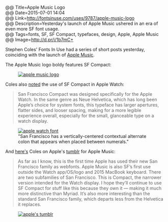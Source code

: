 @@ Title=Apple Music Logo  
@@ Date=2015-07-01 14:04  
@@ Link=http://fontsinuse.com/uses/9787/apple-music-logo  
@@ Description=Yesterday's launch of Apple Music ushered in an era of even more SF font usage.  
@@ Tags=fonts, SF, SF Compact, typefaces, design, Apple, Apple Music  
@@ Image=http://d.pr/i/1b7mC+  

Stephen Coles' Fonts In Use had a series of short posts yesterday, coinciding with the launch of [Apple Music](http://sixcolors.com/post/2015/06/apple-music-first-looks-trumpet-curation-over-algorithms/). 

The Apple Music logo boldy features SF Compact:

<figure>
	<a class="nohover" href="http://d.pr/i/1b7mC+">
		<img src="http://d.pr/i/1b7mC+" alt="apple music logo" />
	</a>
</figure>

Coles also [noted](http://fontsinuse.com/uses/9788/apple-watch-os-watchos) the use of SF Compact in Apple Watch:
>San Francisco Compact was designed specifically for the Apple Watch. In the same genre as Neue Helvetica, which has long been Apple’s choice for system fonts, this typeface has larger apertures, flatter sides, and looser spacing, making for a more legible experience overall, especially for the small, glanceable type on a watch display.

<figure>
	<a class="nohover" href="http://d.pr/i/1hMSZ+">
		<img src="http://d.pr/i/1hMSZ+" alt="apple watch font" />
	</a>
	<figcaption>"San Francisco has a vertically-centered contextual alternate colon that appears when placed between numerals."</figcaption>
</figure>

And [here's](http://fontsinuse.com/uses/9786/apple-music-tumblr-site) Coles on Apple's [tumblr](http://applemusic.tumblr.com/) for Apple Music:
>As far as I know, this is the first time Apple has used their new San Francisco family as webfonts. Apple Music is also SF’s first use outside the Watch app/OS/logo and 2015 MacBook keyboard. There are two subfamilies of San Francisco. This is Compact, the narrower version intended for the Watch display. I hope they’ll continue to use SF Compact for stuff like this because they own it — making it much more distinctive than Myriad. It’s also more interesting than the standard San Francisco family, which departs less from the Helvetica it replaces.

<figure>
	<a class="nohover" href="http://assets.fontsinuse.com/static/use-media-items/31/30548/full-2430x1776/5593308d/Apple%20Music%20tumblr.png?resolution=0">
		<img src="http://assets.fontsinuse.com/static/use-media-items/31/30548/full-2430x1776/5593308d/Apple%20Music%20tumblr.png?resolution=0" alt="apple's tumblr" />
	</a>
</figure>